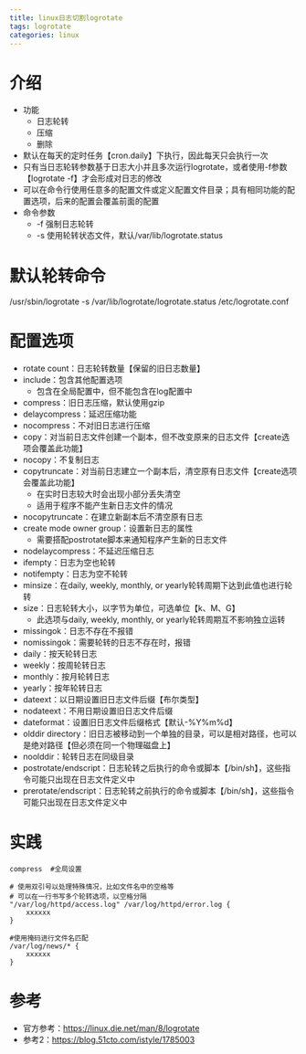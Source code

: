 ```yaml
---
title: linux日志切割logrotate
tags: logrotate
categories: linux
---
```

# 介绍
* 功能
    - 日志轮转
    - 压缩
    - 删除
* 默认在每天的定时任务【cron.daily】下执行，因此每天只会执行一次
* 只有当日志轮转参数基于日志大小并且多次运行logrotate，或者使用-f参数【logrotate -f】才会形成对日志的修改
* 可以在命令行使用任意多的配置文件或定义配置文件目录；具有相同功能的配置选项，后来的配置会覆盖前面的配置
* 命令参数
    - -f 强制日志轮转
    - -s 使用轮转状态文件，默认/var/lib/logrotate.status

# 默认轮转命令
/usr/sbin/logrotate -s /var/lib/logrotate/logrotate.status /etc/logrotate.conf

# 配置选项
* rotate count：日志轮转数量【保留的旧日志数量】
* include：包含其他配置选项
    - 包含在全局配置中，但不能包含在log配置中
* compress：旧日志压缩，默认使用gzip
* delaycompress：延迟压缩功能
* nocompress：不对旧日志进行压缩
* copy：对当前日志文件创建一个副本，但不改变原来的日志文件【create选项会覆盖此功能】
* nocopy：不复制日志
* copytruncate：对当前日志建立一个副本后，清空原有日志文件【create选项会覆盖此功能】
    - 在实时日志较大时会出现小部分丢失清空
    - 适用于程序不能产生新日志文件的情况
* nocopytruncate：在建立新副本后不清空原有日志
* create mode owner group：设置新日志的属性
    - 需要搭配postrotate脚本来通知程序产生新的日志文件
* nodelaycompress：不延迟压缩日志
* ifempty：日志为空也轮转
* notifempty：日志为空不轮转
* minsize：在daily, weekly, monthly, or yearly轮转周期下达到此值也进行轮转
* size：日志轮转大小，以字节为单位，可选单位【k、M、G】
    - 此选项与daily, weekly, monthly, or yearly轮转周期互不影响独立运转
* missingok：日志不存在不报错
* nomissingok：需要轮转的日志不存在时，报错
* daily：按天轮转日志
* weekly：按周轮转日志
* monthly：按月轮转日志
* yearly：按年轮转日志
* dateext：以日期设置旧日志文件后缀【布尔类型】
* nodateext：不用日期设置旧日志文件后缀
* dateformat：设置旧日志文件后缀格式【默认-%Y%m%d】
* olddir directory：旧日志被移动到一个单独的目录，可以是相对路径，也可以是绝对路径【但必须在同一个物理磁盘上】
* noolddir：轮转日志在同级目录
* postrotate/endscript：日志轮转之后执行的命令或脚本【/bin/sh】，这些指令可能只出现在日志文件定义中
* prerotate/endscript：日志轮转之前执行的命令或脚本【/bin/sh】，这些指令可能只出现在日志文件定义中

# 实践
```
compress  #全局设置

# 使用双引号以处理特殊情况，比如文件名中的空格等
# 可以在一行书写多个轮转选项，以空格分隔
"/var/log/httpd/access.log" /var/log/httpd/error.log { 
    xxxxxx
}

#使用掩码进行文件名匹配
/var/log/news/* { 
    xxxxxx
}
```

# 参考
* 官方参考：https://linux.die.net/man/8/logrotate
* 参考2：https://blog.51cto.com/istyle/1785003
